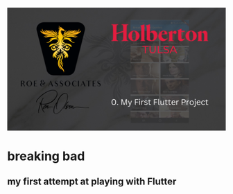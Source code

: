 ![breaking_bad_banner](https://github.com/ronroeandassociates/assets/blob/master/images/breaking_bad_banner.png)

# breaking bad

## my first attempt at playing with Flutter
